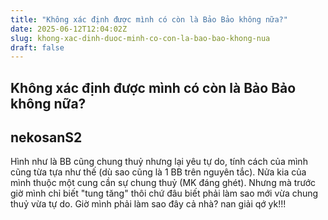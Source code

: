 ```yaml
---
title: "Không xác định được mình có còn là Bảo Bảo không nữa?"
date: 2025-06-12T12:04:02Z
slug: khong-xac-dinh-duoc-minh-co-con-la-bao-bao-khong-nua
draft: false
---
```


## Không xác định được mình có còn là Bảo Bảo không nữa?

## nekosanS2

Hình như là BB cũng chung thuỷ nhưng lại yêu tự do, tính cách của mình cũng từa tựa như thế (dù sao cũng là 1 BB trên nguyên tắc). Nửa kia của mình thuộc một cung cần sự chung thuỷ (MK đáng ghét).  Nhưng mà trước giờ mình chỉ biết "tung tăng" thôi chứ đâu biết phải làm sao mới vừa chung thuỷ vừa tự do. Giờ mình phải làm sao đây cả nhà?  nan giải qớ yk!!!